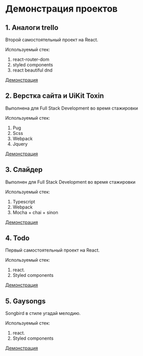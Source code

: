 # Демонстрация проектов

## 1. Аналоги trello

Второй самостоятельный проект на React. 

Используемый стек:
1. react-router-dom
2. styled components
3. react beautiful dnd

[Демонстрация](https://ivanushkapr.github.io/trello/)

## 2. Верстка сайта и UiKit Toxin

Выполнена для Full Stack Development во время стажировки

Используемый стек:
1. Pug
2. Scss
3. Webpack
4. Jquery

[Демонстрация](https://ivanushkapr.github.io/hotel/)

## 3. Слайдер 

Выполнен для Full Stack Development во время стажировки

Используемый стек:
1. Typescript
2. Webpack
3. Mocha + chai + sinon

[Демонстрация](https://ivanushkapr.github.io/slider/)

## 4. Todo 

Первый самостоятельный проект на React.

Используемый стек:
1. react.
2. Styled components


[Демонстрация](https://ivanushkapr.github.io/todo/)

## 5. Gaysongs

Songbird в стиле угадай мелодию.

Используемый стек:
1. react.
2. Styled components


[Демонстрация](https://ivanushkapr.github.io/gaysongs/)

